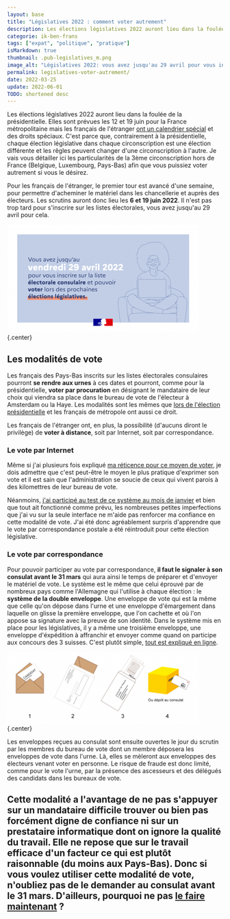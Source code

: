 ```yaml
---
layout: base
title: "Législatives 2022 : comment voter autrement"
description: Les élections législatives 2022 auront lieu dans la foulée de la présidentielle. Elles sont prévues les 12 et 19 juin pour la France métropolitaine mais l
categorie: ik-ben-frans
tags: ["expat", "politique", "pratique"]
isMarkdown: true
thumbnail: .pub-legislatives_m.png
image_alt: "Législatives 2022: vous avez jusqu'au 29 avril pour vous inscrire sur les listes électorales"
permalink: legislatives-voter-autrement/
date: 2022-03-25
update: 2022-06-01
TODO: shortened desc
---
```


Les élections législatives 2022 auront lieu dans la foulée de la présidentielle. Elles sont prévues les 12 et 19 juin pour la France métropolitaine mais les français de l'étranger [ont un calendrier spécial](https://www.service-public.fr/particuliers/actualites/A15053) et des droits spéciaux. C'est parce que, contrairement à la présidentielle, chaque élection législative dans chaque circonscription est une élection différente et les rêgles peuvent changer d'une circonscription à l'autre. Je vais vous détailler ici les particularités de la 3ème circonscription hors de France (Belgique, Luxembourg, Pays-Bas) afin que vous puissiez voter autrement si vous le désirez.

Pour les français de l'étranger, le premier tour est avancé d'une semaine, pour permettre d'acheminer le matériel dans les chancellerie et auprès des électeurs. Les scrutins auront donc lieu les **6 et 19 juin 2022**. Il n'est pas trop tard pour s'inscrire sur les listes électorales, vous avez jusqu'au 29 avril pour cela.

![Législatives 2022: vous avez jusqu'au 29 avril pour vous inscrire sur les listes électorales](.pub-legislatives_m.png){.center}

## Les modalités de vote

Les français des Pays-Bas inscrits sur les listes électorales consulaires pourront **se rendre aux urnes** à ces dates et pourront, comme pour la présidentielle, **voter par procuration** en désignant le mandataire de leur choix qui viendra  sa place dans le bureau de vote de l'électeur à Amsterdam ou la Haye. Les modalités sont les mêmes que [lors de l'élection présidentielle](/presidentielle-voter-autrement) et les français de métropole ont aussi ce droit.

Les français de l'étranger ont, en plus, la possibilité (d'aucuns diront le privilège) de **voter à distance**, soit par Internet, soit par correspondance.

### Le vote par Internet

Même si j'ai plusieurs fois expliqué [ma réticence pour ce moyen de voter](/Rencontre-vote-electronique), je dois admettre que c'est peut-être le moyen le plus pratique d'exprimer son vote et il est sain que l'administration se soucie de ceux qui vivent parois à des kilomettres de leur bureau de vote.

Néanmoins, [j'ai participé au test de ce système au mois de janvier](/teste-le-vote-Internet) et bien que tout ait fonctionné comme prévu, les nombreuses petites imperfections que j'ai vu sur la seule interface ne m'aide pas renforcer ma confiance en cette modalité de vote. J'ai été donc agréablement surpris d'apprendre que le vote par correspondance postale a été réintroduit pour cette élection législative.

### Le vote par correspondance

Pour pouvoir participer au vote par correspondance, **il faut le signaler à son consulat avant le 31 mars** qui aura ainsi le temps de préparer et d'envoyer le matériel de vote. Le système est le même que celui éprouvé par de nombreux pays comme l'Allemagne qui l'utilise à chaque élection : le **système de la double enveloppe**. Une enveloppe de vote qui est la même que celle qu'on dépose dans l'urne et une enveloppe d'émargement dans laquelle on glisse la première enveloppe, que l'on cachette et où l'on appose sa signature avec la preuve de son identité. Dans le système mis en place pour les législatives, il y a même une troisième enveloppe, une enveloppe d'éxpédition à affranchir et envoyer comme quand on participe aux concours des 3 suisses. C'est plutôt simple, [tout est expliqué en ligne](https://www.diplomatie.gouv.fr/fr/services-aux-francais/voter-a-l-etranger/modalites-de-vote/vote-par-correspondance/).

![Les trois enveloppes du vote par correspondance](.shema-vote_par_correspondance_m.png){.center}

Les enveloppes reçues au consulat sont ensuite ouvertes le jour du scrutin par les membres du bureau de vote dont un membre déposera les enveloppes de vote dans l'urne. Là, elles se mèleront aux enveloppes des électeurs venant voter en personne. Le risque de fraude est donc limité, comme pour le vote l'urne, par la présence des ascesseurs et des délégués des candidats dans les bureaux de vote.

Cette modalité a l'avantage de ne pas s'appuyer sur un mandataire difficile trouver ou bien pas forcément digne de confiance ni sur un prestataire informatique dont on ignore la qualité du travail. Elle ne repose que sur le travail efficace d'un facteur ce qui est plutôt raisonnable (du moins aux Pays-Bas). Donc si vous voulez utiliser cette modalité de vote, n'oubliez pas de le demander au consulat avant le 31 mars. D'ailleurs, pourquoi ne pas [le faire maintenant](https://amsterdam.consulfrance.org/Nous-contacter) ?
---